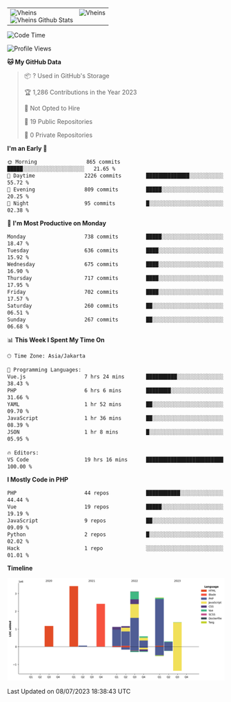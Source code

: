 <table>
  <tr>
    <td valign="top">
      <img src="https://github-readme-streak-stats.herokuapp.com/?user=Vheins&" alt="Vheins" /><br/>
      <img src="https://github-readme-stats.vercel.app/api?username=vheins&count_private=true&show_icons=true" alt="Vheins Github Stats">
    </td>
    <td valign="top">
      <img src="https://github-readme-stats.vercel.app/api/top-langs/?username=Vheins&count_private=true" alt="Vheins" /><br/>
    </td>
  </tr>
</table>

<!--START_SECTION:waka-->
![Code Time](http://img.shields.io/badge/Code%20Time-368%20hrs%2020%20mins-blue)

![Profile Views](http://img.shields.io/badge/Profile%20Views-0-blue)

**🐱 My GitHub Data** 

> 📦 ? Used in GitHub's Storage 
 > 
> 🏆 1,286 Contributions in the Year 2023
 > 
> 🚫 Not Opted to Hire
 > 
> 📜 19 Public Repositories 
 > 
> 🔑 0 Private Repositories 
 > 
**I'm an Early 🐤** 

```text
🌞 Morning                865 commits         █████░░░░░░░░░░░░░░░░░░░░   21.65 % 
🌆 Daytime                2226 commits        ██████████████░░░░░░░░░░░   55.72 % 
🌃 Evening                809 commits         █████░░░░░░░░░░░░░░░░░░░░   20.25 % 
🌙 Night                  95 commits          █░░░░░░░░░░░░░░░░░░░░░░░░   02.38 % 
```
📅 **I'm Most Productive on Monday** 

```text
Monday                   738 commits         █████░░░░░░░░░░░░░░░░░░░░   18.47 % 
Tuesday                  636 commits         ████░░░░░░░░░░░░░░░░░░░░░   15.92 % 
Wednesday                675 commits         ████░░░░░░░░░░░░░░░░░░░░░   16.90 % 
Thursday                 717 commits         ████░░░░░░░░░░░░░░░░░░░░░   17.95 % 
Friday                   702 commits         ████░░░░░░░░░░░░░░░░░░░░░   17.57 % 
Saturday                 260 commits         ██░░░░░░░░░░░░░░░░░░░░░░░   06.51 % 
Sunday                   267 commits         ██░░░░░░░░░░░░░░░░░░░░░░░   06.68 % 
```


📊 **This Week I Spent My Time On** 

```text
🕑︎ Time Zone: Asia/Jakarta

💬 Programming Languages: 
Vue.js                   7 hrs 24 mins       ██████████░░░░░░░░░░░░░░░   38.43 % 
PHP                      6 hrs 6 mins        ████████░░░░░░░░░░░░░░░░░   31.66 % 
YAML                     1 hr 52 mins        ██░░░░░░░░░░░░░░░░░░░░░░░   09.70 % 
JavaScript               1 hr 36 mins        ██░░░░░░░░░░░░░░░░░░░░░░░   08.39 % 
JSON                     1 hr 8 mins         █░░░░░░░░░░░░░░░░░░░░░░░░   05.95 % 

🔥 Editors: 
VS Code                  19 hrs 16 mins      █████████████████████████   100.00 % 
```

**I Mostly Code in PHP** 

```text
PHP                      44 repos            ███████████░░░░░░░░░░░░░░   44.44 % 
Vue                      19 repos            █████░░░░░░░░░░░░░░░░░░░░   19.19 % 
JavaScript               9 repos             ██░░░░░░░░░░░░░░░░░░░░░░░   09.09 % 
Python                   2 repos             █░░░░░░░░░░░░░░░░░░░░░░░░   02.02 % 
Hack                     1 repo              ░░░░░░░░░░░░░░░░░░░░░░░░░   01.01 % 
```



**Timeline**

![Lines of Code chart](https://raw.githubusercontent.com/vheins/vheins/main/assets/bar_graph.png)


 Last Updated on 08/07/2023 18:38:43 UTC
<!--END_SECTION:waka-->
